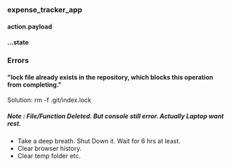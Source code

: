 ### expense_tracker_app



#### action.payload


#### ...state


### Errors

#### "lock file already exists in the repository, which blocks this operation from completing." 

Solution: rm -f .git/index.lock


##### Note : File/Function Deleted. But console still error. Actually Laptop want rest. 

- Take a deep breath. Shut Down it. Wait for 6 hrs at least. 
- Clear browser history.
- Clear temp folder etc.
 